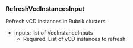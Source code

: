 ### RefreshVcdInstancesInput
Refresh vCD instances in Rubrik clusters.

- inputs: list of VcdInstanceInputs
  - Required. List of vCD instances to refresh.
